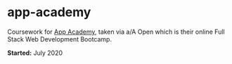 # app-academy
Coursework for [App Academy](https://www.appacademy.io/), taken via a/A Open which is their online Full Stack Web Development Bootcamp.

**Started:** July 2020
